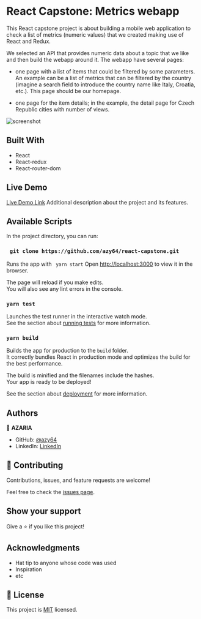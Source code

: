 # React Capstone: Metrics webapp

This React capstone project is about building a mobile web application to check a list of metrics (numeric values) that we created making use of React and Redux.

We selected an API that provides numeric data about a topic that we like and then build the webapp around it. The webapp have several pages:

- one page with a list of items that could be filtered by some parameters. An example can be a list of metrics that can be filtered by the country (imagine a search field to introduce the country name like Italy, Croatia, etc.). This page should be our homepage.
  
- one page for the item details; in the example, the detail page for Czech Republic cities with number of views.

![screenshot](./app_screenshot.png)

## Built With

- React
- React-redux
- React-router-dom

## Live Demo

[Live Demo Link](https://livedemo.com)
Additional description about the project and its features.
## Available Scripts

In the project directory, you can run:

### ` git clone https://github.com/azy64/react-capstone.git`

Runs the app with ` yarn start`
Open [http://localhost:3000](http://localhost:3000) to view it in the browser.

The page will reload if you make edits.\
You will also see any lint errors in the console.

### `yarn test`

Launches the test runner in the interactive watch mode.\
See the section about [running tests](https://facebook.github.io/create-react-app/docs/running-tests) for more information.

### `yarn build`

Builds the app for production to the `build` folder.\
It correctly bundles React in production mode and optimizes the build for the best performance.

The build is minified and the filenames include the hashes.\
Your app is ready to be deployed!

See the section about [deployment](https://facebook.github.io/create-react-app/docs/deployment) for more information.


## Authors

👤 **AZARIA**

- GitHub: [@azy64](https://github.com/azy64)
- LinkedIn: [LinkedIn](https://www.linkedin.com/in/azaria-saidi-524780112/)


## 🤝 Contributing

Contributions, issues, and feature requests are welcome!

Feel free to check the [issues page](../../issues/).

## Show your support

Give a ⭐️ if you like this project!

## Acknowledgments

- Hat tip to anyone whose code was used
- Inspiration
- etc

## 📝 License

This project is [MIT](./MIT.md) licensed.